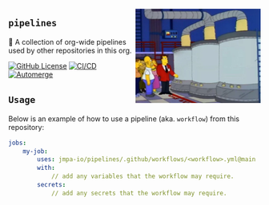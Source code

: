 <!-- markdownlint-disable MD041 MD010 -->

<p align="centre">
    <img align="right" width="250px" src="docs/logo.png">
</p>

## `pipelines`

🌱 A collection of org-wide pipelines used by other repositories in this org.

<a href="LICENSE" target="_blank"><img src="https://img.shields.io/github/license/jmpa-io/pipelines.svg" alt="GitHub License"></a>
[![CI/CD](https://github.com/jmpa-io/templates/actions/workflows/.github/workflows/cicd.yml/badge.svg)](https://github.com/jmpa-io/templates/actions/workflows/.github/workflows/cicd.yml)
[![Automerge](https://github.com/jmpa-io/templates/actions/workflows/.github/workflows/dependabot-automerge.yml/badge.svg)](https://github.com/jmpa-io/templates/actions/workflows/.github/workflows/dependabot-automerge.yml)


## `Usage`

Below is an example of how to use a pipeline (aka. `workflow`) from this repository:

```yaml
jobs:
    my-job:
        uses: jmpa-io/pipelines/.github/workflows/<workflow>.yml@main
        with:
            // add any variables that the workflow may require.
        secrets:
            // add any secrets that the workflow may require.
```
